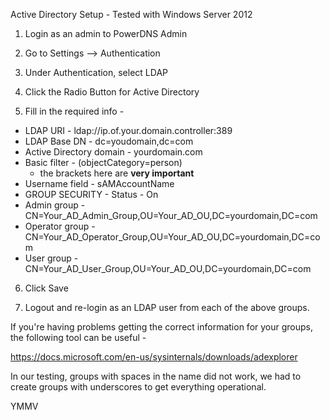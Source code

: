 Active Directory Setup - Tested with Windows Server 2012

1) Login as an admin to PowerDNS Admin

2) Go to Settings --> Authentication 

3) Under Authentication, select LDAP

4) Click the Radio Button for Active Directory

5) Fill in the required info -

* LDAP URI - ldap://ip.of.your.domain.controller:389
* LDAP Base DN - dc=youdomain,dc=com
* Active Directory domain - yourdomain.com
* Basic filter - (objectCategory=person)
  * the brackets here are **very important**
* Username field - sAMAccountName
* GROUP SECURITY - Status - On
* Admin group - CN=Your_AD_Admin_Group,OU=Your_AD_OU,DC=yourdomain,DC=com
* Operator group - CN=Your_AD_Operator_Group,OU=Your_AD_OU,DC=yourdomain,DC=com
* User group - CN=Your_AD_User_Group,OU=Your_AD_OU,DC=yourdomain,DC=com

6) Click Save

7) Logout and re-login as an LDAP user from each of the above groups.

If you're having problems getting the correct information for your groups, the following tool can be useful -

https://docs.microsoft.com/en-us/sysinternals/downloads/adexplorer

In our testing, groups with spaces in the name did not work, we had to create groups with underscores to get everything operational. 

YMMV
